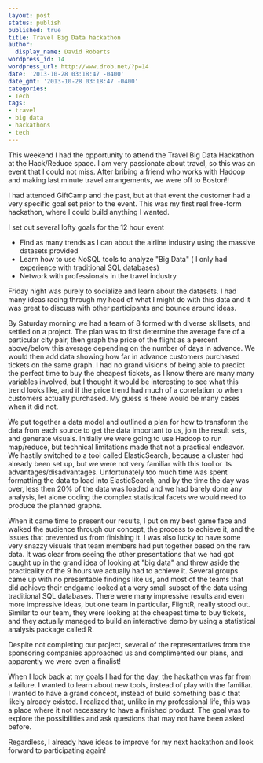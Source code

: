```yaml
---
layout: post
status: publish
published: true
title: Travel Big Data hackathon
author:
  display_name: David Roberts
wordpress_id: 14
wordpress_url: http://www.drob.net/?p=14
date: '2013-10-28 03:18:47 -0400'
date_gmt: '2013-10-28 03:18:47 -0400'
categories:
- Tech
tags:
- travel
- big data
- hackathons
- tech
---
```

This weekend I had the opportunity to attend the Travel Big Data Hackathon at the Hack/Reduce space. I am very passionate about travel, so this was an event that I could not miss. After bribing a friend who works with Hadoop and making last minute travel arrangements, we were off to Boston!!

I had attended GiftCamp and the past, but at that event the customer had a very specific goal set prior to the event. This was my first real free-form hackathon, where I could build anything I wanted.

I set out several lofty goals for the 12 hour event
- Find as many trends as I can about the airline industry using the massive datasets provided
- Learn how to use NoSQL tools to analyze "Big Data" ( I only had experience with traditional SQL databases)
- Network with professionals in the travel industry

Friday night was purely to socialize and learn about the datasets. I had many ideas racing through my head of what I might do with this data and it was great to discuss with other participants and bounce around ideas.</p>
<p>By Saturday morning we had a team of 8 formed with diverse skillsets, and settled on a project. The plan was to first determine the average fare of a particular city pair, then graph the price of the flight as a percent above/below this average depending on the number of days in advance.  We would then add data showing how far in advance customers purchased tickets on the same graph.  I had no grand visions of being able to predict the perfect time to buy the cheapest tickets, as I know there are many many variables involved, but I thought it would be interesting to see what this trend looks like, and if the price trend had much of a correlation to when customers actually purchased.  My guess is there would be many cases when it did not.</p>
<p>We put together a data model and outlined a plan for how to transform the data from each source to get the data important to us, join the result sets, and generate visuals.  Initially we were going to use Hadoop to run map/reduce, but technical limitations made that not a practical endeavor.  We hastily switched to a tool called ElasticSearch, because a cluster had already been set up, but we were not very familiar with this tool or its advantages/disadvantages.  Unfortunately too much time was spent formatting the data to load into ElasticSearch, and by the time the day was over, less then 20% of the data was loaded and we had barely done any analysis, let alone coding the complex statistical facets we would need to produce the planned graphs.</p>
<p>When it came time to present our results, I put on my best game face and walked the audience through our concept, the process to achieve it, and the issues that prevented us from finishing it.  I was also lucky to have some very snazzy visuals that team members had put together based on the raw data.  It was clear from seeing the other presentations that we had got caught up in the grand idea of looking at "big data" and threw aside the practicality of the 9 hours we actually had to achieve it.  Several groups came up with no presentable findings like us, and most of the teams that did achieve their endgame looked at a very small subset of the data using traditional SQL databases.  There were many impressive results and even more impressive ideas, but one team in particular, FlightR, really stood out.  Similar to our team, they were looking at the cheapest time to buy tickets, and they actually managed to build an interactive demo by using a statistical analysis package called R.</p>
<p>Despite not completing our project, several of the representatives from the sponsoring companies approached us and complimented our plans, and apparently we were even a finalist!</p>
<p>When I look back at my goals I had for the day, the hackathon was far from a failure.  I wanted to learn about new tools, instead of play with the familiar.  I wanted to have a grand concept, instead of build something basic that likely already existed.  I realized that, unlike in my professional life, this was a place where it not necessary to have a finished product.  The goal was to explore the possibilities and ask questions that may not have been asked before.</p>
<p>Regardless, I already have ideas to improve for my next hackathon and look forward to participating again!</p>

